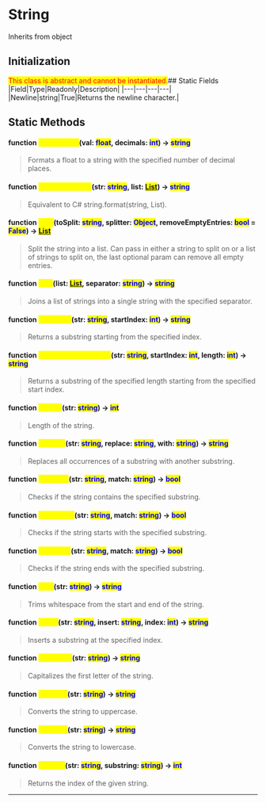 # String
Inherits from object
## Initialization
<mark style="color:red;">This class is abstract and cannot be instantiated.</mark>## Static Fields
|Field|Type|Readonly|Description|
|---|---|---|---|
|Newline|string|True|Returns the newline character.|
## Static Methods
#### function <mark style="color:yellow;">FormatFloat</mark>(val: <mark style="color:blue;">float</mark>, decimals: <mark style="color:blue;">int</mark>) → <mark style="color:blue;">string</mark>
> Formats a float to a string with the specified number of decimal places.

#### function <mark style="color:yellow;">FormatFromList</mark>(str: <mark style="color:blue;">string</mark>, list: <mark style="color:blue;">[List](../objects/List.md)</mark>) → <mark style="color:blue;">string</mark>
> Equivalent to C# string.format(string, List<string>).

#### function <mark style="color:yellow;">Split</mark>(toSplit: <mark style="color:blue;">string</mark>, splitter: <mark style="color:blue;">Object</mark>, removeEmptyEntries: <mark style="color:blue;">bool</mark> = <mark style="color:blue;">False</mark>) → <mark style="color:blue;">[List](../objects/List.md)</mark>
> Split the string into a list. Can pass in either a string to split on or a list of strings to split on, the last optional param can remove all empty entries.

#### function <mark style="color:yellow;">Join</mark>(list: <mark style="color:blue;">[List](../objects/List.md)</mark>, separator: <mark style="color:blue;">string</mark>) → <mark style="color:blue;">string</mark>
> Joins a list of strings into a single string with the specified separator.

#### function <mark style="color:yellow;">Substring</mark>(str: <mark style="color:blue;">string</mark>, startIndex: <mark style="color:blue;">int</mark>) → <mark style="color:blue;">string</mark>
> Returns a substring starting from the specified index.

#### function <mark style="color:yellow;">SubstringWithLength</mark>(str: <mark style="color:blue;">string</mark>, startIndex: <mark style="color:blue;">int</mark>, length: <mark style="color:blue;">int</mark>) → <mark style="color:blue;">string</mark>
> Returns a substring of the specified length starting from the specified start index.

#### function <mark style="color:yellow;">Length</mark>(str: <mark style="color:blue;">string</mark>) → <mark style="color:blue;">int</mark>
> Length of the string.

#### function <mark style="color:yellow;">Replace</mark>(str: <mark style="color:blue;">string</mark>, replace: <mark style="color:blue;">string</mark>, with: <mark style="color:blue;">string</mark>) → <mark style="color:blue;">string</mark>
> Replaces all occurrences of a substring with another substring.

#### function <mark style="color:yellow;">Contains</mark>(str: <mark style="color:blue;">string</mark>, match: <mark style="color:blue;">string</mark>) → <mark style="color:blue;">bool</mark>
> Checks if the string contains the specified substring.

#### function <mark style="color:yellow;">StartsWith</mark>(str: <mark style="color:blue;">string</mark>, match: <mark style="color:blue;">string</mark>) → <mark style="color:blue;">bool</mark>
> Checks if the string starts with the specified substring.

#### function <mark style="color:yellow;">EndsWith</mark>(str: <mark style="color:blue;">string</mark>, match: <mark style="color:blue;">string</mark>) → <mark style="color:blue;">bool</mark>
> Checks if the string ends with the specified substring.

#### function <mark style="color:yellow;">Trim</mark>(str: <mark style="color:blue;">string</mark>) → <mark style="color:blue;">string</mark>
> Trims whitespace from the start and end of the string.

#### function <mark style="color:yellow;">Insert</mark>(str: <mark style="color:blue;">string</mark>, insert: <mark style="color:blue;">string</mark>, index: <mark style="color:blue;">int</mark>) → <mark style="color:blue;">string</mark>
> Inserts a substring at the specified index.

#### function <mark style="color:yellow;">Capitalize</mark>(str: <mark style="color:blue;">string</mark>) → <mark style="color:blue;">string</mark>
> Capitalizes the first letter of the string.

#### function <mark style="color:yellow;">ToUpper</mark>(str: <mark style="color:blue;">string</mark>) → <mark style="color:blue;">string</mark>
> Converts the string to uppercase.

#### function <mark style="color:yellow;">ToLower</mark>(str: <mark style="color:blue;">string</mark>) → <mark style="color:blue;">string</mark>
> Converts the string to lowercase.

#### function <mark style="color:yellow;">IndexOf</mark>(str: <mark style="color:blue;">string</mark>, substring: <mark style="color:blue;">string</mark>) → <mark style="color:blue;">int</mark>
> Returns the index of the given string.


---

